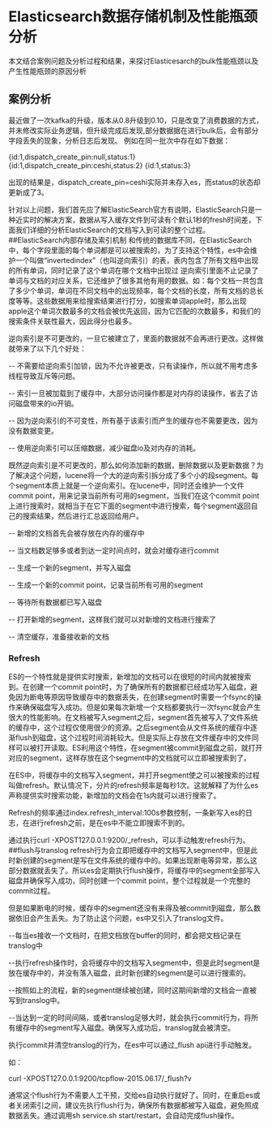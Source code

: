 # Elasticsearch数据存储机制及性能瓶颈分析


本文结合案例问题及分析过程和结果，来探讨Elasticesarch的bulk性能瓶颈以及产生性能瓶颈的原因分析

## 案例分析
最近做了一次kafka的升级，版本从0.8升级到0.10，只是改变了消费数据的方式，并未修改实际业务逻辑，但升级完成后发现,部分数据据在进行bulk后，会有部分字段丢失的现象，分析日志后发现。
例如在同一批次中存在如下数据：

{id:1,dispatch_create_pin:null,status:1}
{id:1,dispatch_create_pin:ceshi,status:2}
{id:1,status:3}

出现的结果是，dispatch_create_pin=ceshi实际并未存入es，而status的状态却更新成了3。

针对以上问题，我们首先应了解ElasticSearch官方有说明，ElasticSearch只是一种近实时的解决方案，数据从写入缓存文件到可读有个默认1秒的fresh时间差，下面我们详细的分析ElasticSearch的文档写入到可读的整个过程。
##ElasticSearch内部存储及索引机制
和传统的数据库不同，在ElasticSearch中，每个字段里面的每个单词都是可以被搜索的，为了支持这个特性，es中会维护一个叫做“invertedindex”（也叫逆向索引）的表，表内包含了所有文档中出现的所有单词，同时记录了这个单词在哪个文档中出现过
逆向索引里面不止记录了单词与文档的对应关系，它还维护了很多其他有用的数据。如：每个文档一共包含了多少个单词，单词在不同文档中的出现频率，每个文档的长度，所有文档的总长度等等。这些数据用来给搜索结果进行打分，如搜索单词apple时，那么出现apple这个单词次数最多的文档会被优先返回，因为它匹配的次数最多，和我们的搜索条件关联性最大，因此得分也最多。

 

逆向索引是不可更改的，一旦它被建立了，里面的数据就不会再进行更改。这样做就带来了以下几个好处：

-- 不需要给逆向索引加锁，因为不允许被更改，只有读操作，所以就不用考虑多线程导致互斥等问题。

-- 索引一旦被加载到了缓存中，大部分访问操作都是对内存的读操作，省去了访问磁盘带来的io开销。

-- 因为逆向索引的不可变性，所有基于该索引而产生的缓存也不需要更改，因为没有数据变更。

-- 使用逆向索引可以压缩数据，减少磁盘io及对内存的消耗。

   既然逆向索引是不可更改的，那么如何添加新的数据，删除数据以及更新数据？为了解决这个问题，lucene将一个大的逆向索引拆分成了多个小的段segment。每个segment本质上就是一个逆向索引。在lucene中，同时还会维护一个文件commit point，用来记录当前所有可用的segment，当我们在这个commit point上进行搜索时，就相当于在它下面的segment中进行搜索，每个segment返回自己的搜索结果，然后进行汇总返回给用户。
   
-- 新增的文档首先会被存放在内存的缓存中

-- 当文档数足够多或者到达一定时间点时，就会对缓存进行commit

-- 生成一个新的segment，并写入磁盘

-- 生成一个新的commit point，记录当前所有可用的segment

-- 等待所有数据都已写入磁盘

-- 打开新增的segment，这样我们就可以对新增的文档进行搜索了

-- 清空缓存，准备接收新的文档
### Refresh

ES的一个特性就是提供实时搜索，新增加的文档可以在很短的时间内就被搜索到。在创建一个commit point时，为了确保所有的数据都已经成功写入磁盘，避免因为断电等原因导致缓存中的数据丢失，在创建segment时需要一个fsync的操作来确保磁盘写入成功。但是如果每次新增一个文档都要执行一次fsync就会产生很大的性能影响。在文档被写入segment之后，segment首先被写入了文件系统的缓存中，这个过程仅使用很少的资源。之后segment会从文件系统的缓存中逐渐flush到磁盘，这个过程时间消耗较大。但是实际上存放在文件缓存中的文件同样可以被打开读取。ES利用这个特性，在segment被commit到磁盘之前，就打开对应的segment，这样存放在这个segment中的文档就可以立即被搜索到了。

在ES中，将缓存中的文档写入segment，并打开segment使之可以被搜索的过程叫做refresh。默认情况下，分片的refresh频率是每秒1次。这就解释了为什么es声称提供实时搜索功能，新增加的文档会在1s内就可以进行搜索了。

Refresh的频率通过index.refresh_interval:100s参数控制，一条新写入es的日志，在进行refresh之前，是在es中不能立即搜索不到的。

通过执行curl -XPOST127.0.0.1:9200/_refresh，可以手动触发refresh行为。
##flush与translog
refresh行为会立即把缓存中的文档写入segment中，但是此时新创建的segment是写在文件系统的缓存中的。如果出现断电等异常，那么这部分数据就丢失了。所以es会定期执行flush操作，将缓存中的segment全部写入磁盘并确保写入成功，同时创建一个commit point，整个过程就是一个完整的commit过程。

但是如果断电的时候，缓存中的segment还没有来得及被commit到磁盘，那么数据依旧会产生丢失。为了防止这个问题，es中又引入了translog文件。

--每当es接收一个文档时，在把文档放在buffer的同时，都会把文档记录在translog中

--执行refresh操作时，会将缓存中的文档写入segment中，但是此时segment是放在缓存中的，并没有落入磁盘，此时新创建的segment是可以进行搜索的。

--按照如上的流程，新的segment继续被创建，同时这期间新增的文档会一直被写到translog中。

--当达到一定的时间间隔，或者translog足够大时，就会执行commit行为，将所有缓存中的segment写入磁盘。确保写入成功后，translog就会被清空。

执行commit并清空translog的行为，在es中可以通过_flush api进行手动触发。

如：

curl -XPOST127.0.0.1:9200/tcpflow-2015.06.17/_flush?v

通常这个flush行为不需要人工干预，交给es自动执行就好了。同时，在重启es或者关闭索引之间，建议先执行flush行为，确保所有数据都被写入磁盘，避免照成数据丢失。通过调用sh service.sh start/restart，会自动完成flush操作。